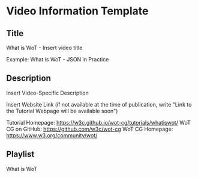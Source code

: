 # Video Information Template

## Title

What is WoT - Insert video title

Example: What is WoT - JSON in Practice

## Description

Insert Video-Specific Description

Insert Website Link (if not available at the time of publication, write "Link to the Tutorial Webpage will be available soon")

Tutorial Homepage: https://w3c.github.io/wot-cg/tutorials/whatiswot/
WoT CG on GitHub: https://github.com/w3c/wot-cg
WoT CG Homepage: https://www.w3.org/community/wot/

## Playlist

What is WoT
